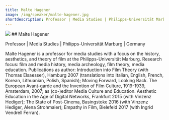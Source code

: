 ```yaml
---
title: Malte Hagener 
image: /img/speaker/malte-hagener.jpg
shortdescription: Professor | Media Studies | Philipps-Universität Marburg | Germany 
---
```

<img src="/img/speaker/malte-hagener.jpg">
## Malte Hagener 

Professor | Media Studies | Philipps-Universität Marburg | Germany 

Malte Hagener is a professor for media studies with a focus on the history, aesthetics, and theory of film at the Philipps-Universität Marburg. Research focus: film and media history, media archeology, film theory, media education. Publications as author: Introduction into Film Theory (with Thomas Elsaesser), Hamburg 2007 (translations into Italian, English, French, Korean, Lithuanian, Polish, Spanish); Moving Forward, Looking Back. The European Avant-garde and the Invention of Film Culture, 1919-1939, Amsterdam, 2007; as (co-)editor Media Culture and Education. Aesthetic Education in the Age of Digital Networks, Frankfurt 2015 (with Vinzenz Hediger); The State of Post-Cinema, Basingstoke 2016 (with Vinzenz Hediger, Alena Strohmaier); Empathy in Film, Bielefeld 2017 (with Ingrid Vendrell Ferran).